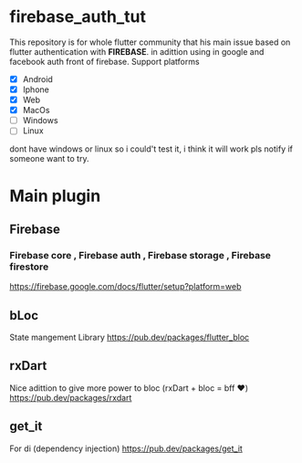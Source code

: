 # firebase_auth_tut
This repository is for whole flutter community that his main issue based on flutter authentication with **FIREBASE**.
in adittion using in google and facebook auth front of firebase.
Support platforms
- [x] Android
- [x] Iphone
- [x] Web
- [x] MacOs
- [ ] Windows 
- [ ] Linux

dont have windows or linux so i could't test it, i think it will work pls notify if someone want to try.

# Main plugin

## Firebase 
### Firebase core , Firebase auth , Firebase storage , Firebase firestore
https://firebase.google.com/docs/flutter/setup?platform=web

## bLoc
State mangement Library
https://pub.dev/packages/flutter_bloc

## rxDart
Nice adittion to give more power to bloc (rxDart + bloc = bff ❤️)
https://pub.dev/packages/rxdart

## get_it
For di (dependency injection)
https://pub.dev/packages/get_it




